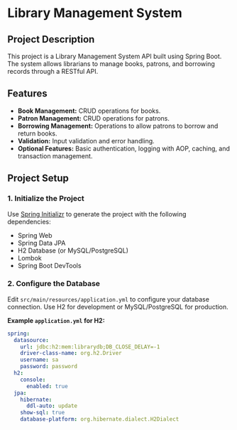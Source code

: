 # Library Management System

## Project Description

This project is a Library Management System API built using Spring Boot. The system allows librarians to manage books, patrons, and borrowing records through a RESTful API.

## Features

- **Book Management:** CRUD operations for books.
- **Patron Management:** CRUD operations for patrons.
- **Borrowing Management:** Operations to allow patrons to borrow and return books.
- **Validation:** Input validation and error handling.
- **Optional Features:** Basic authentication, logging with AOP, caching, and transaction management.

## Project Setup

### 1. Initialize the Project

Use [Spring Initializr](https://start.spring.io/) to generate the project with the following dependencies:

- Spring Web
- Spring Data JPA
- H2 Database (or MySQL/PostgreSQL)
- Lombok
- Spring Boot DevTools

### 2. Configure the Database

Edit `src/main/resources/application.yml` to configure your database connection. Use H2 for development or MySQL/PostgreSQL for production.

**Example `application.yml` for H2:**
```yaml
spring:
  datasource:
    url: jdbc:h2:mem:librarydb;DB_CLOSE_DELAY=-1
    driver-class-name: org.h2.Driver
    username: sa
    password: password
  h2:
    console:
      enabled: true
  jpa:
    hibernate:
      ddl-auto: update
    show-sql: true
    database-platform: org.hibernate.dialect.H2Dialect
